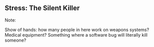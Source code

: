 <!-- .slide: data-background="resources/stress.jpg" -->

## Stress: The Silent Killer


Note:

Show of hands: how many people in here work on weapons systems? Medical equipment? Something where a software bug will literally kill someone?
